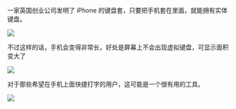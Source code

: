 一家英国创业公司发明了 iPhone 的键盘套，只要把手机套在里面，就能拥有实体键盘。

![](https://pic.imgdb.cn/item/66bcafafd9c307b7e9ed8021.webp)

不过这样的话，手机会变得非常长，好处是屏幕上不会出现虚拟键盘，可显示面积变大了

![](https://pic.imgdb.cn/item/66bcb009d9c307b7e9eddadf.webp)

对于那些希望在手机上面快捷打字的用户，这可能是一个很有用的工具。

![](https://pic.imgdb.cn/item/66bcb081d9c307b7e9ee5b4d.webp)